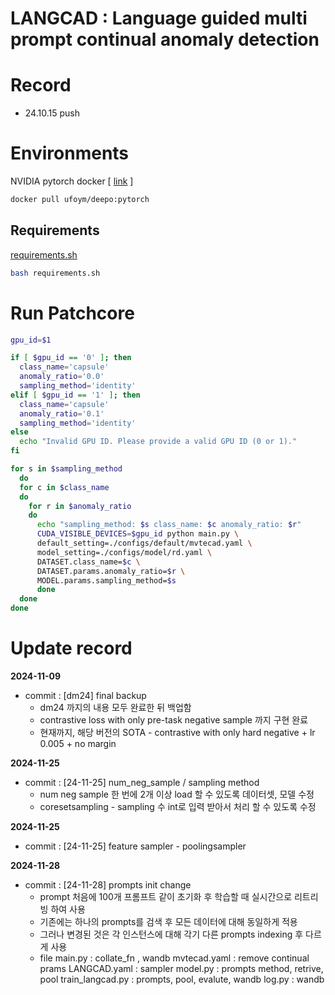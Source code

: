 # LANGCAD : Language guided multi prompt continual anomaly detection 

# Record 
 - 24.10.15 push

# Environments

NVIDIA pytorch docker [ [link](https://github.com/ufoym/deepo) ]

```bash
docker pull ufoym/deepo:pytorch
```

## Requirements
[requirements.sh](requirements.sh)

```bash
bash requirements.sh
```
# Run Patchcore
```bash
gpu_id=$1

if [ $gpu_id == '0' ]; then
  class_name='capsule'
  anomaly_ratio='0.0'
  sampling_method='identity'
elif [ $gpu_id == '1' ]; then
  class_name='capsule'
  anomaly_ratio='0.1'
  sampling_method='identity'  
else
  echo "Invalid GPU ID. Please provide a valid GPU ID (0 or 1)."
fi

for s in $sampling_method
  do
  for c in $class_name
  do
    for r in $anomaly_ratio
    do
      echo "sampling_method: $s class_name: $c anomaly_ratio: $r"      
      CUDA_VISIBLE_DEVICES=$gpu_id python main.py \
      default_setting=./configs/default/mvtecad.yaml \
      model_setting=./configs/model/rd.yaml \
      DATASET.class_name=$c \
      DATASET.params.anomaly_ratio=$r \
      MODEL.params.sampling_method=$s
      done
  done
done


```

# Update record 

**2024-11-09**
- commit : [dm24] final backup 
  - dm24 까지의 내용 모두 완료한 뒤 백업함 
  - contrastive loss with only pre-task negative sample 까지 구현 완료 
  - 현재까지, 해당 버전의 SOTA - contrastive with only hard negative + lr 0.005 + no margin	

**2024-11-25**
- commit : [24-11-25] num_neg_sample / sampling method 
  - num neg sample 한 번에 2개 이상 load 할 수 있도록 데이터셋, 모델 수정 
  - coresetsampling - sampling 수 int로 입력 받아서 처리 할 수 있도록 수정 


**2024-11-25**
- commit : [24-11-25] feature sampler - poolingsampler

**2024-11-28**
- commit : [24-11-28] prompts init change 
  - prompt 처음에 100개 프롬프트 같이 초기화 후 학습할 때 실시간으로 리트리빙 하여 사용
  - 기존에는 하나의 prompts를 검색 후 모든 데이터에 대해 동일하게 적용 
  - 그러나 변경된 것은 각 인스턴스에 대해 각기 다른 prompts indexing 후 다르게 사용  
  - file 
    main.py : collate_fn , wandb 
    mvtecad.yaml : remove continual prams 
    LANGCAD.yaml : sampler 
    model.py : prompts method, retrive, pool 
    train_langcad.py : prompts, pool, evalute, wandb 
    log.py : wandb 